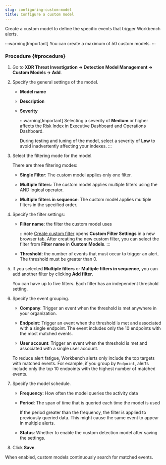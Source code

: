 ```yaml
---
slug: configuring-custom-model
title: Configure a custom model
---
```


Create a custom model to define the specific events that trigger Workbench alerts.

:::warning[Important]
You can create a maximum of 50 custom models.
:::

### Procedure {#procedure}

1.  Go to **XDR Threat Investigation → Detection Model Management → Custom Models → Add**.

2.  Specify the general settings of the model.

    - **Model name**

    - **Description**

    - **Severity**

      :::warning[Important]
      Selecting a severity of **Medium** or higher affects the Risk Index in Executive Dashboard and Operations Dashboard.

      During testing and tuning of the model, select a severity of **Low** to avoid inadvertently affecting your indexes.
      :::

3.  Select the filtering mode for the model.

    There are three filtering modes:

    - **Single Filter**: The custom model applies only one filter.

    - **Multiple filters**: The custom model applies multiple filters using the AND logical operator.

    - **Multiple filters in sequence**: The custom model applies multiple filters in the specified order.

4.  Specify the filter settings:

    - **Filter name**: the filter the custom model uses

      :::note
      [Create custom filter](creating-custom-filter.md) opens **Custom Filter Settings** in a new browser tab. After creating the new custom filter, you can select the filter from **Filter name** in **Custom Models**.
      :::

    - **Threshold**: the number of events that must occur to trigger an alert. The threshold must be greater than 0.

5.  If you selected **Multiple filters** or **Multiple filters in sequence**, you can add another filter by clicking **Add filter**.

    You can have up to five filters. Each filter has an independent threshold setting.

6.  Specify the event grouping.

    - **Company**: Trigger an event when the threshold is met anywhere in your organization.

    - **Endpoint**: Trigger an event when the threshold is met and associated with a single endpoint. The event includes only the 10 endpoints with the most matched events.

    - **User account**: Trigger an event when the threshold is met and associated with a single user account.

    To reduce alert fatigue, Workbench alerts only include the top targets with matched events. For example, if you group by `Endpoint`, alerts include only the top 10 endpoints with the highest number of matched events.

7.  Specify the model schedule.

    - **Frequency**: How often the model queries the activity data

    - **Period**: The span of time that is queried each time the model is used

      If the period greater than the frequency, the filter is applied to previously queried data. This might cause the same event to appear in multiple alerts.

    - **Status**: Whether to enable the custom detection model after saving the settings.

8.  Click **Save**.

When enabled, custom models continuously search for matched events.
